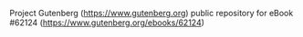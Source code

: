 Project Gutenberg (https://www.gutenberg.org) public repository for eBook #62124 (https://www.gutenberg.org/ebooks/62124)
